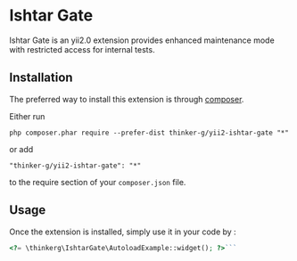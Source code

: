 Ishtar Gate
===========
Ishtar Gate is an yii2.0 extension provides enhanced maintenance mode with restricted access for internal tests.

Installation
------------

The preferred way to install this extension is through [composer](http://getcomposer.org/download/).

Either run

```
php composer.phar require --prefer-dist thinker-g/yii2-ishtar-gate "*"
```

or add

```
"thinker-g/yii2-ishtar-gate": "*"
```

to the require section of your `composer.json` file.


Usage
-----

Once the extension is installed, simply use it in your code by  :

```php
<?= \thinkerg\IshtarGate\AutoloadExample::widget(); ?>```
